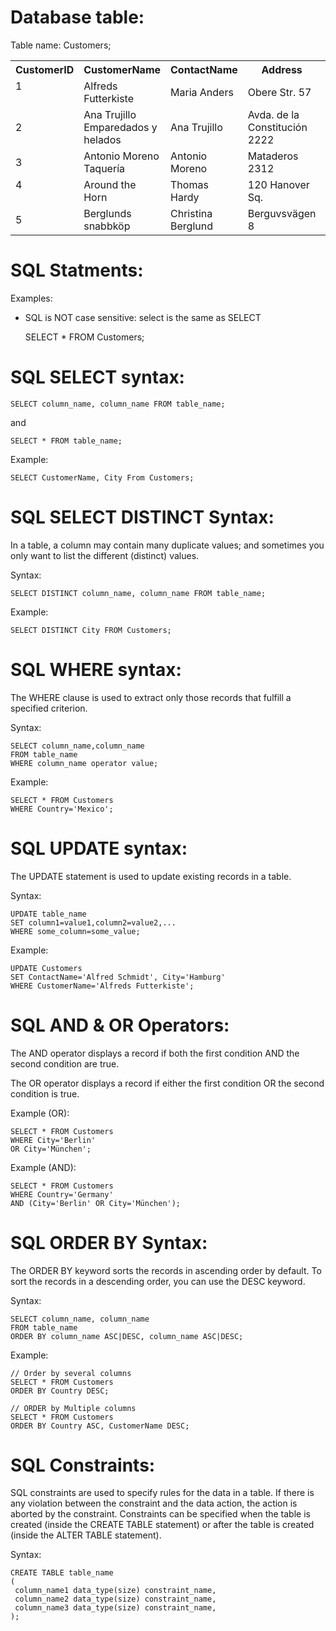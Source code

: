 # Database table:


Table name: Customers;

<table>
  <tbody><tr>
    <th>CustomerID</th>
    <th>CustomerName</th>
    <th>ContactName</th>
    <th>Address</th>
    <th>City</th>
    <th>PostalCode</th>
    <th>Country</th>
  </tr>
  <tr>
    <td>1<br><br></td>
    <td>Alfreds Futterkiste</td>
    <td>Maria Anders</td>
    <td>Obere Str. 57</td>
    <td>Berlin</td>
    <td>12209</td>
    <td>Germany</td>
  </tr>
  <tr>
    <td>2</td>
    <td>Ana Trujillo Emparedados y helados</td>
    <td>Ana Trujillo</td>
    <td>Avda. de la Constitución 2222</td>
    <td>México D.F.</td>
    <td>05021</td>
    <td>Mexico</td>
  </tr>
  <tr>
    <td>3</td>
    <td>Antonio Moreno Taquería</td>
    <td>Antonio Moreno</td>
    <td>Mataderos 2312</td>
    <td>México D.F.</td>
    <td>05023</td>
    <td>Mexico</td>
  </tr>
  <tr>
    <td>4<br><br></td>
    <td>Around the Horn</td>
    <td>Thomas Hardy</td>
    <td>120 Hanover Sq.</td>
    <td>London</td>
    <td>WA1 1DP</td>
    <td>UK</td>
  </tr>
  <tr>
    <td>5</td>
    <td>Berglunds snabbköp</td>
    <td>Christina Berglund</td>
    <td>Berguvsvägen 8</td>
    <td>Luleå</td>
    <td>S-958 22</td>
    <td>Sweden</td>
  </tr>
</tbody></table>


# SQL Statments:
Examples:
* SQL is NOT case sensitive: select is the same as SELECT


     SELECT * FROM Customers;

# SQL SELECT syntax:

    SELECT column_name, column_name FROM table_name;

and

    SELECT * FROM table_name;

Example:

    SELECT CustomerName, City From Customers;


# SQL SELECT DISTINCT Syntax:
In a table, a column may contain many duplicate values; and sometimes you only want to list the different (distinct) values.

Syntax:

    SELECT DISTINCT column_name, column_name FROM table_name;

Example:

    SELECT DISTINCT City FROM Customers;


# SQL WHERE syntax:
The WHERE clause is used to extract only those records that fulfill a specified criterion.

Syntax:

    SELECT column_name,column_name
    FROM table_name
    WHERE column_name operator value;

Example:

    SELECT * FROM Customers
    WHERE Country='Mexico';


# SQL UPDATE syntax:
The UPDATE statement is used to update existing records in a table.

Syntax:

    UPDATE table_name
    SET column1=value1,column2=value2,...
    WHERE some_column=some_value;
    

Example:

    UPDATE Customers
    SET ContactName='Alfred Schmidt', City='Hamburg'
    WHERE CustomerName='Alfreds Futterkiste';





# SQL AND & OR Operators:
The AND operator displays a record if both the first condition AND the second condition are true.

The OR operator displays a record if either the first condition OR the second condition is true.

Example (OR):

    SELECT * FROM Customers
    WHERE City='Berlin'
    OR City='München';


Example (AND):

    SELECT * FROM Customers
    WHERE Country='Germany'
    AND (City='Berlin' OR City='München');

# SQL ORDER BY Syntax:
The ORDER BY keyword sorts the records in ascending order by default. To sort the records in a descending order, you can use the DESC keyword.

Syntax:

    SELECT column_name, column_name
    FROM table_name
    ORDER BY column_name ASC|DESC, column_name ASC|DESC;

Example:

    // Order by several columns
    SELECT * FROM Customers
    ORDER BY Country DESC;

    // ORDER by Multiple columns
    SELECT * FROM Customers
    ORDER BY Country ASC, CustomerName DESC;



# SQL Constraints:
SQL constraints are used to specify rules for the data in a table.
If there is any violation between the constraint and the data action, the action is aborted by the constraint.
Constraints can be specified when the table is created (inside the CREATE TABLE statement) or after the table is created (inside the ALTER TABLE statement).

Syntax:
    
    CREATE TABLE table_name
    (
     column_name1 data_type(size) constraint_name,
     column_name2 data_type(size) constraint_name,
     column_name3 data_type(size) constraint_name,
    );
    

    
